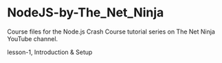 # NodeJS-by-The_Net_Ninja

Course files for the Node.js Crash Course tutorial series on The Net Ninja YouTube channel.

lesson-1, Introduction & Setup